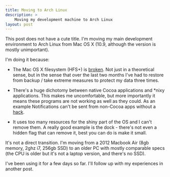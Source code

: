 ```yaml
---
title: Moving to Arch Linux
description: >
    Moving my development machine to Arch Linux
layout: post
---
```

This post does not have a cute title. I'm moving my main development environment
to Arch Linux from Mac OS X (10.9, although the version is mostly unimportant).

I'm doing it because:

- The Mac OS X filesystem (HFS+) is [broken][siracusa]. Not just in a
  theoretical sense, but in the sense that over the last two months I've had to
  restore from backup / take extreme measures to protect my data three times.

- There's a huge dichotomy between native Cocoa applications and \*nixy
  applications. This makes me uncomfortable, but more importantly it means these
  programs are not working as well as they could. As an example Notifications
  can't be sent from non-Cocoa apps without a [hack][terminal-notifier].

- It uses too many resources for the shiny part of the OS and I can't remove
  them. A really good example is the dock - there's not even a hidden flag that
  can remove it, best you can do is make it small.

[siracusa]: http://5by5.tv/hypercritical/56
[terminal-notifier]: https://github.com/alloy/terminal-notifier

It's not a direct transition. I'm moving from a 2012 Macbook Air (8gb memory,
2ghz i7, 256gb SSD) to an older PC with mostly comparable specs (the CPU is
older but it's not a laptop version, and there's no SSD).

I've been using it for a few days so far. I'll follow up with my experiences in
another post.
